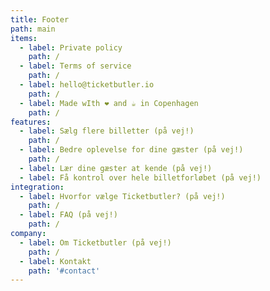 ```yaml
---
title: Footer
path: main
items:
  - label: Private policy
    path: /
  - label: Terms of service
    path: /
  - label: hello@ticketbutler.io
    path: /
  - label: Made wIth ❤️ and ☕ in Copenhagen
    path: /
features:
  - label: Sælg flere billetter (på vej!)
    path: /
  - label: Bedre oplevelse for dine gæster (på vej!)
    path: /
  - label: Lær dine gæster at kende (på vej!)
  - label: Få kontrol over hele billetforløbet (på vej!)
integration:
  - label: Hvorfor vælge Ticketbutler? (på vej!)
    path: /
  - label: FAQ (på vej!)
    path: /
company:
  - label: Om Ticketbutler (på vej!)
    path: /
  - label: Kontakt
    path: '#contact'
---
```



